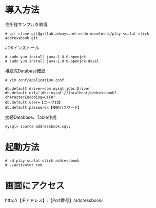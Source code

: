 # 導入方法

住所録サンプルを取得

```
# git clone git@gitlab.adways.net:endo.munetoshi/play-scalal-slick-addressbook.git
```

JDKインストール

```
# sudo yum install java-1.8.0-openjdk
# sudo yum install java-1.8.0-openjdk-devel
```

接続先Database確認
```
# vim conf/application.conf

db.default.driver=com.mysql.jdbc.Driver
db.default.url="jdbc:mysql://localhost/addressbook?characterEncoding=UTF8"
db.default.user=【ユーザID】
db.default.password=【接続パスワード】
```

接続Database、Table作成

```
mysql> source addressbook.sql;
```

# 起動方法

```
# cd play-scalal-slick-addressbook
# ./activator run
```

# 画面にアクセス
http://【IPアドレス】:【Port番号】/addressbook/
